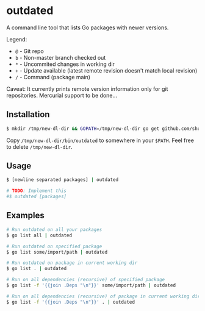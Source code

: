 outdated
========

A command line tool that lists Go packages with newer versions.

Legend:
- `@` - Git repo
- `b` - Non-master branch checked out
- `*` - Uncommited changes in working dir
- `+` - Update available (latest remote revision doesn't match local revision)
- `/` - Command (package main)

Caveat: It currently prints remote version information only for git repositories. Mercurial support to be done...

Installation
------------

```bash
$ mkdir /tmp/new-dl-dir && GOPATH=/tmp/new-dl-dir go get github.com/shurcooL/outdated
```

Copy `/tmp/new-dl-dir/bin/outdated` to somewhere in your `$PATH`. Feel free to delete `/tmp/new-dl-dir`.

Usage
-----

```bash
$ [newline separated packages] | outdated

# TODO: Implement this
#$ outdated [packages]
```

Examples
--------

```bash
# Run outdated on all your packages
$ go list all | outdated

# Run outdated on specified package
$ go list some/import/path | outdated

# Run outdated on package in current working dir
$ go list . | outdated

# Run on all dependencies (recursive) of specified package
$ go list -f '{{join .Deps "\n"}}' some/import/path | outdated

# Run on all dependencies (recursive) of package in current working dir
$ go list -f '{{join .Deps "\n"}}' . | outdated
```
